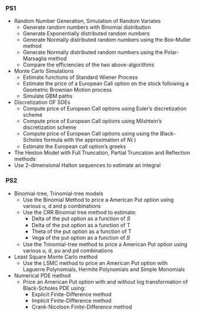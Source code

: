 ### PS1

- Random Number Generation, Simulation of Random Variates
  -  Generate random numbers with Binomial distribution
  -  Generate Exponentially distributed random numbers
  -  Generate Normally distributed random numbers using the Box-Muller method
  -  Generate Normally distributed random numbers using the Polar-Marsaglia method
  -  Compare the efficiencies of the two above-algorithms
-  Monte Carlo Simulations
    -  Estimate functions of Standard Wiener Process
    -  Estimate the price of a European Call option on the stock following a Geometric Brownian Motion process
    -  Simulate GBM paths
-  Discretization OF SDEs
    - Compute price of European Call options using Euler’s discretization scheme
    - Compute price of European Call options using Milshtein’s discretization scheme
    - Compute price of European Call options using using the Black-Scholes formula with the approximation of 𝑁(∙)
    - Estimate the European call option’s greeks
- The Heston Model with Full Truncation, Partial Truncation and Reflection methods
- Use 2-dimensional Halton sequences to estimate an integral

### PS2

- Binomial-tree, Trinomial-tree models
  - Use the Binomial Method to price a American Put option using various u, d and p combinations
  - Use the CRR Binomial tree method to estimate:
    - Delta of the put option as a function of 𝑆
    - Delta of the put option as a function of T
    - Theta of the put option as a function of T
    - Vega of the put option as a function of 𝑆
  - Use the Trinomial-tree method to price a American Put option using various u, d, pu and pd combinations
- Least Square Monte Carlo method
  - Use the LSMC method to price an American Put option with Laguerre Polynomials, Hermite Polynomials and Simple Monomials
- Numerical PDE method
  - Price an American Put option with and without log transformation of Black-Scholes PDE using:
    - Explicit Finite-Difference method
    - Implicit Finite-Difference method
    - Crank-Nicolson Finite-Difference method

